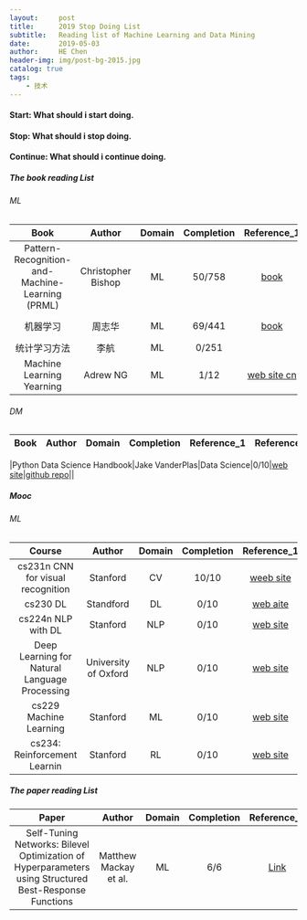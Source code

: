 ```yaml
---
layout:     post
title:      2019 Stop Doing List
subtitle:   Reading list of Machine Learning and Data Mining
date:       2019-05-03
author:     HE Chen
header-img: img/post-bg-2015.jpg
catalog: true
tags:
    - 技术
---
```


#### Start: What should i start doing.

#### Stop: What should i stop doing.


#### Continue: What should i continue doing.

##### The book reading List 
###### ML

|Book|Author|Domain|Completion|Reference_1|Reference_2|Reference_3|
|:---:|:---:|:---:|:---:|:---:|:---:|:---:|
|Pattern-Recognition-and-Machine-Learning (PRML) |Christopher Bishop|ML|50/758|[book](https://www.microsoft.com/en-us/research/uploads/prod/2006/01/Bishop-Pattern-Recognition-and-Machine-Learning-2006.pdf)|[code Matlab](http://prml.github.io/)|[code Python](https://github.com/ctgk/PRML)|
|机器学习|周志华|ML|69/441|[book](http://cs.nju.edu.cn/zhouzh/zhouzh.files/publication/MLbook2016.htm)|[notes](https://github.com/Vay-keen/Machine-learning-learning-notes)|[pumpkin-book](https://github.com/datawhalechina/pumpkin-book)|
|统计学习方法|李航|ML|0/251|[]()|[github repo](https://github.com/WenDesi/lihang_book_algorithm)|
|Machine Learning Yearning|Adrew NG|ML|1/12|[web site cn](https://deeplearning-ai.github.io/machine-learning-yearning-cn/docs/home/)|[web site en](https://www.mlyearning.org/)|[github repo](https://github.com/deeplearning-ai/machine-learning-yearning-cn)|

###### DM

|Book|Author|Domain|Completion|Reference_1|Reference_2|Reference_3|
|:---:|:---:|:---:|:---:|:---:|:---:|:---:|

|Python Data Science Handbook|Jake VanderPlas|Data Science|0/10|[web site](http://shop.oreilly.com/product/0636920034919.do)|[github repo](https://github.com/jakevdp/PythonDataScienceHandbook)||

##### Mooc
###### ML

|Course|Author|Domain|Completion|Reference_1|Reference_2|
|:---:|:---:|:---:|:---:|:---:|:---:|
|cs231n CNN for visual recognition|Stanford|CV|10/10|[weeb site](http://cs231n.stanford.edu/)||
|cs230 DL|Standford|DL|0/10|[web aite](https://web.stanford.edu/class/cs230/)||
|cs224n NLP with DL|Stanford|NLP|0/10|[web site](http://web.stanford.edu/class/cs224n/)||
|Deep Learning for Natural Language Processing|University of Oxford|NLP|0/10|[web site](http://www.cs.ox.ac.uk/teaching/courses/2016-2017/dl/)|[github repo](https://github.com/oxford-cs-deepnlp-2017/lectures)|
|cs229 Machine Learning|Stanford|ML|0/10|[web site](http://cs229.stanford.edu/)|||
|cs234: Reinforcement Learnin|Stanford|RL|0/10|[web site](http://web.stanford.edu/class/cs234/index.html)||

##### The paper reading List

|Paper|Author|Domain|Completion|Reference_1| 
|:---:|:---:|:---:|:---:|:---:|
|Self-Tuning Networks: Bilevel Optimization of Hyperparameters using Structured Best-Response Functions|Matthew Mackay et al.|ML|6/6|[Link](https://openreview.net/forum?id=r1eEG20qKQ)|
